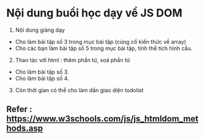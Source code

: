 # Nội dung buổi học dạy về JS DOM


1) Nội dung giảng dạy
- Cho làm bài tập số 3 trong mục bài tập (củng cố kiến thức về array)
- Cho các bạn làm bài tập số 5 trong mục bài tập, tính thể tích hình cầu.
2) Thao tác với html : thêm phần tử, xoá phần tử
- Cho làm bài tập số 3.
- Cho làm bài tập số 4.
3) Còn thời gian có thể cho làm dần giao diện todolist

Refer : https://www.w3schools.com/js/js_htmldom_methods.asp
- 
